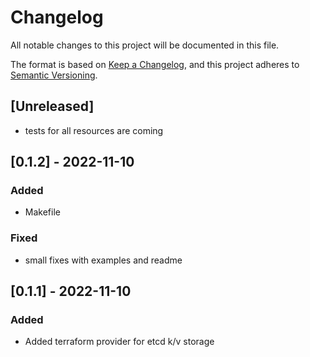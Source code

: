 # Changelog
All notable changes to this project will be documented in this file.

The format is based on [Keep a Changelog](https://keepachangelog.com/en/1.0.0/),
and this project adheres to [Semantic Versioning](https://semver.org/spec/v2.0.0.html).

## [Unreleased]
- tests for all resources are coming

## [0.1.2] - 2022-11-10
### Added
- Makefile
### Fixed
- small fixes with examples and readme
## [0.1.1] - 2022-11-10
### Added
- Added terraform provider for etcd k/v storage
